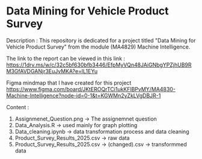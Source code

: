 # Data Mining for Vehicle Product Survey 

Description : This repository is dedicated for a project titled "Data Mining for Vehicle Product Survey" from the module (MA4829) Machine Intelligence. 

The link to the report can be viewed in this link : https://1drv.ms/w/c/32c5bf630bfb3446/EfpMyVQn48JAiGNbgYPZjhUB9RM3GfAVDGANjr3EuJvMKA?e=lL1EYu

Figma mindmap that I have created for this project 
https://www.figma.com/board/JKtEROQrTCi1ukKFlBPvMY/MA4830-Machine-Intelligence?node-id=0-1&t=KGWMn2yZkLVgDBJR-1

Content : 
1. Assignmenet_Question.png -> The assignemnet question
2. Data_Analysis.R -> used mainly for graph plotting
3. Data_cleaning.ipynb -> data transformation process and data cleaning
4. Product_Survey_Results_2025.csv -> raw data
5. Product_Survey_Results_2025.csv -> (changed).csv -> transformmed data

